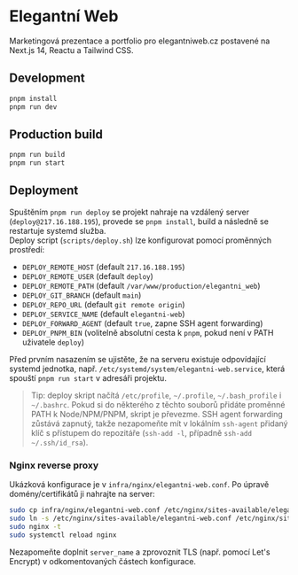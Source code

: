 # Elegantní Web

Marketingová prezentace a portfolio pro elegantniweb.cz postavené na Next.js 14, Reactu a Tailwind CSS.

## Development

```bash
pnpm install
pnpm run dev
```

## Production build

```bash
pnpm run build
pnpm run start
```

## Deployment

Spuštěním `pnpm run deploy` se projekt nahraje na vzdálený server (`deploy@217.16.188.195`), provede se `pnpm install`, build a následně se restartuje systemd služba.  
Deploy script (`scripts/deploy.sh`) lze konfigurovat pomocí proměnných prostředí:

- `DEPLOY_REMOTE_HOST` (default `217.16.188.195`)
- `DEPLOY_REMOTE_USER` (default `deploy`)
- `DEPLOY_REMOTE_PATH` (default `/var/www/production/elegantni_web`)
- `DEPLOY_GIT_BRANCH` (default `main`)
- `DEPLOY_REPO_URL` (default `git remote origin`)
- `DEPLOY_SERVICE_NAME` (default `elegantni-web`)
- `DEPLOY_FORWARD_AGENT` (default `true`, zapne SSH agent forwarding)
- `DEPLOY_PNPM_BIN` (volitelně absolutní cesta k `pnpm`, pokud není v PATH uživatele `deploy`)

Před prvním nasazením se ujistěte, že na serveru existuje odpovídající systemd jednotka, např. `/etc/systemd/system/elegantni-web.service`, která spouští `pnpm run start` v adresáři projektu.

> Tip: deploy skript načítá `/etc/profile`, `~/.profile`, `~/.bash_profile` i `~/.bashrc`. Pokud si do některého z těchto souborů přidáte proměnné PATH k Node/NPM/PNPM, skript je převezme. SSH agent forwarding zůstává zapnutý, takže nezapomeňte mít v lokálním `ssh-agent` přidaný klíč s přístupem do repozitáře (`ssh-add -l`, případně `ssh-add ~/.ssh/id_rsa`).

### Nginx reverse proxy

Ukázková konfigurace je v `infra/nginx/elegantni-web.conf`. Po úpravě domény/certifikátů ji nahrajte na server:

```bash
sudo cp infra/nginx/elegantni-web.conf /etc/nginx/sites-available/elegantni-web.conf
sudo ln -s /etc/nginx/sites-available/elegantni-web.conf /etc/nginx/sites-enabled/elegantni-web.conf
sudo nginx -t
sudo systemctl reload nginx
```

Nezapomeňte doplnit `server_name` a zprovoznit TLS (např. pomocí Let's Encrypt) v odkomentovaných částech konfigurace.
